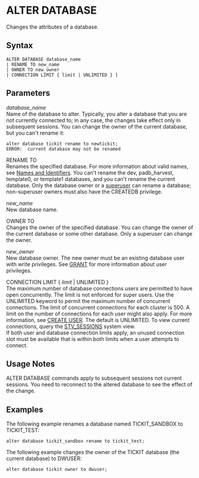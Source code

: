 # ALTER DATABASE<a name="r_ALTER_DATABASE"></a>

Changes the attributes of a database\.

## Syntax<a name="r_ALTER_DATABASE-synopsis"></a>

```
ALTER DATABASE database_name
| RENAME TO new_name 
| OWNER TO new_owner
| CONNECTION LIMIT { limit | UNLIMITED } ]
```

## Parameters<a name="r_ALTER_DATABASE-parameters"></a>

 *database\_name*   
Name of the database to alter\. Typically, you alter a database that you are not currently connected to; in any case, the changes take effect only in subsequent sessions\. You can change the owner of the current database, but you can't rename it:  

```
alter database tickit rename to newtickit;
ERROR:  current database may not be renamed
```

RENAME TO   
Renames the specified database\. For more information about valid names, see [Names and Identifiers](r_names.md)\. You can't rename the dev, padb\_harvest, template0, or template1 databases, and you can't rename the current database\. Only the database owner or a [superuser](r_superusers.md#def_superusers) can rename a database; non\-superuser owners must also have the CREATEDB privilege\.

 *new\_name*   
New database name\.

OWNER TO   
Changes the owner of the specified database\. You can change the owner of the current database or some other database\. Only a superuser can change the owner\.

 *new\_owner*   
New database owner\. The new owner must be an existing database user with write privileges\. See [GRANT](r_GRANT.md) for more information about user privileges\.

CONNECTION LIMIT \{ *limit* | UNLIMITED \}   
The maximum number of database connections users are permitted to have open concurrently\. The limit is not enforced for super users\. Use the UNLIMITED keyword to permit the maximum number of concurrent connections\. The limit of concurrent connections for each cluster is 500\. A limit on the number of connections for each user might also apply\. For more information, see [CREATE USER](r_CREATE_USER.md)\. The default is UNLIMITED\. To view current connections, query the [STV\_SESSIONS](r_STV_SESSIONS.md) system view\.  
If both user and database connection limits apply, an unused connection slot must be available that is within both limits when a user attempts to connect\.

## Usage Notes<a name="r_ALTER_DATABASE-usage-notes"></a>

ALTER DATABASE commands apply to subsequent sessions not current sessions\. You need to reconnect to the altered database to see the effect of the change\.

## Examples<a name="r_ALTER_DATABASE-examples"></a>

The following example renames a database named TICKIT\_SANDBOX to TICKIT\_TEST: 

```
alter database tickit_sandbox rename to tickit_test;
```

The following example changes the owner of the TICKIT database \(the current database\) to DWUSER: 

```
alter database tickit owner to dwuser;
```